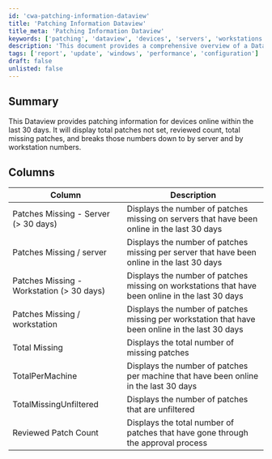```yaml
---
id: 'cwa-patching-information-dataview'
title: 'Patching Information Dataview'
title_meta: 'Patching Information Dataview'
keywords: ['patching', 'dataview', 'devices', 'servers', 'workstations', 'missing', 'total', 'reviewed']
description: 'This document provides a comprehensive overview of a Dataview designed to present patching information for devices that have been online within the last 30 days. It details the total patches not set, reviewed count, total missing patches, and breaks down these numbers by server and workstation.'
tags: ['report', 'update', 'windows', 'performance', 'configuration']
draft: false
unlisted: false
---
```

## Summary

This Dataview provides patching information for devices online within the last 30 days. It will display total patches not set, reviewed count, total missing patches, and breaks those numbers down to by server and by workstation numbers.

## Columns

| Column                             | Description                                                                                           |
|------------------------------------|-------------------------------------------------------------------------------------------------------|
| Patches Missing - Server (> 30 days) | Displays the number of patches missing on servers that have been online in the last 30 days         |
| Patches Missing / server           | Displays the number of patches missing per server that have been online in the last 30 days         |
| Patches Missing - Workstation (> 30 days) | Displays the number of patches missing on workstations that have been online in the last 30 days   |
| Patches Missing / workstation      | Displays the number of patches missing per workstation that have been online in the last 30 days    |
| Total Missing                      | Displays the total number of missing patches                                                          |
| TotalPerMachine                   | Displays the number of patches per machine that have been online in the last 30 days                 |
| TotalMissingUnfiltered             | Displays the number of patches that are unfiltered                                                   |
| Reviewed Patch Count               | Displays the total number of patches that have gone through the approval process                     |





